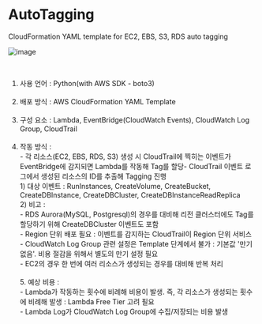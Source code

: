 # AutoTagging
CloudFormation YAML template for EC2, EBS, S3, RDS auto tagging
<br>

![image](https://github.com/ballenabox/AWSAutoTagging/assets/47315562/d0d3c376-2133-4b1e-b23e-470908ae1e79)

<br>

1. 사용 언어 : Python(with AWS SDK - boto3)
<br><br>
2. 배포 방식 : AWS CloudFormation YAML Template
<br><br>
3. 구성 요소 : Lambda, EventBridge(CloudWatch Events), CloudWatch Log Group, CloudTrail
<br><br>
4. 작동 방식 : <br>- 각 리소스(EC2, EBS, RDS, S3) 생성 시 CloudTrail에 찍히는 이벤트가 EventBridge에 감지되면 Lambda를 작동해 Tag를 할당- CloudTrail 이벤트 로그에서 생성된 리소스의 ID를 추출해 Tagging 진행<br>1) 대상 이벤트 : RunInstances, CreateVolume, CreateBucket, CreateDBInstance, CreateDBCluster, CreateDBInstanceReadReplica<br>2) 비고 : <br>- RDS Aurora(MySQL, Postgresql)의 경우를 대비해 리전 클러스터에도 Tag를 할당하기 위해 CreateDBCluster 이벤트도 포함<br>- Region 단위 배포 필요 : 이벤트를 감지하는 CloudTrail이 Region 단위 서비스<br>- CloudWatch Log Group 관련 설정은 Template 단계에서 불가 : 기본값 '만기 없음'. 비용 절감을 위해서 별도의 만기 설정 필요<br>- EC2의 경우 한 번에 여러 리소스가 생성되는 경우를 대비해 반복 처리<br><br>5. 예상 비용 : <br>- Lambda가 작동하는 횟수에 비례해 비용이 발생. 즉, 각 리소스가 생성되는 횟수에 비례해 발생 : Lambda Free Tier 고려 필요<br>- Lambda Log가 CloudWatch Log Group에 수집/저장되는 비용 발생<br><br>
  

